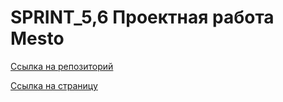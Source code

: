 # SPRINT_5,6 Проектная работа Mesto

[Ссылка на репозиторий](https://github.com/CheKonstantin/mesto-project-ff.git)

[Ссылка на страницу](https://chekonstantin.github.io/mesto-project-ff/)

